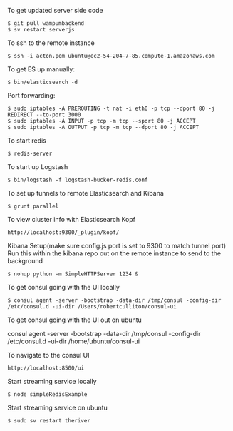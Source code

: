 To get updated server side code

    $ git pull wampumbackend
	$ sv restart serverjs

To ssh to the remote instance 

	$ ssh -i acton.pem ubuntu@ec2-54-204-7-85.compute-1.amazonaws.com

To get ES up manually:

    $ bin/elasticsearch -d

Port forwarding:

    $ sudo iptables -A PREROUTING -t nat -i eth0 -p tcp --dport 80 -j REDIRECT --to-port 3000
    $ sudo iptables -A INPUT -p tcp -m tcp --sport 80 -j ACCEPT
    $ sudo iptables -A OUTPUT -p tcp -m tcp --dport 80 -j ACCEPT

To start redis

    $ redis-server

To start up Logstash

    $ bin/logstash -f logstash-bucker-redis.conf

To set up tunnels to remote Elasticsearch and Kibana

    $ grunt parallel

To view cluster info with Elasticsearch Kopf

    http://localhost:9300/_plugin/kopf/

Kibana Setup(make sure config.js port is set to 9300 to match tunnel port)
Run this within the kibana repo out on the remote instance to send to the background

    $ nohup python -m SimpleHTTPServer 1234 &

To get consul going with the UI locally

    $ consul agent -server -bootstrap -data-dir /tmp/consul -config-dir /etc/consul.d -ui-dir /Users/robertculliton/consul-ui

To get consul going with the UI out on ubuntu

consul agent -server -bootstrap -data-dir /tmp/consul -config-dir /etc/consul.d -ui-dir /home/ubuntu/consul-ui

To navigate to the consul UI

    http://localhost:8500/ui


Start streaming service locally

    $ node simpleRedisExample

Start streaming service on ubuntu

    $ sudo sv restart theriver
